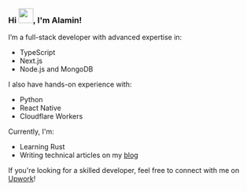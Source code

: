 ### Hi <img src="https://raw.githubusercontent.com/MartinHeinz/MartinHeinz/master/wave.gif" width="30px">, I'm Alamin!

I’m a full-stack developer with advanced expertise in:
- TypeScript
- Next.js
- Node.js and MongoDB

I also have hands-on experience with:
- Python
- React Native
- Cloudflare Workers

Currently, I'm: 
- Learning Rust
- Writing technical articles on my [blog](https://www.alaminshaikh.com/blog)

If you're looking for a skilled developer, feel free to connect with me on [Upwork](https://www.upwork.com/freelancers/~01fc6138ad0b44435c)!
